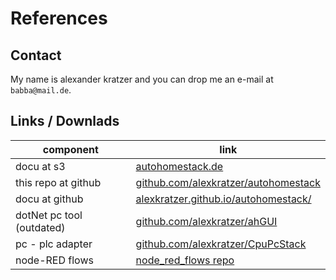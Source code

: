 # References

## Contact

My name is alexander kratzer and you can drop me an e-mail at `babba@mail.de`.

## Links / Downlads

component|link
-|-
docu at s3 | [autohomestack.de](http://autohomestack.de)
this repo at github|[github.com/alexkratzer/autohomestack](https://github.com/alexkratzer/autohomestack)
docu at github|[alexkratzer.github.io/autohomestack/](https://alexkratzer.github.io/autohomestack/)
dotNet pc tool (outdated)|[github.com/alexkratzer/ahGUI](https://github.com/alexkratzer/ahGUI)
pc - plc adapter|[github.com/alexkratzer/CpuPcStack](https://github.com/alexkratzer/CpuPcStack)
node-RED flows|[node_red_flows repo](https://github.com/alexkratzer/autohomestack/tree/master/node_red_flows)
